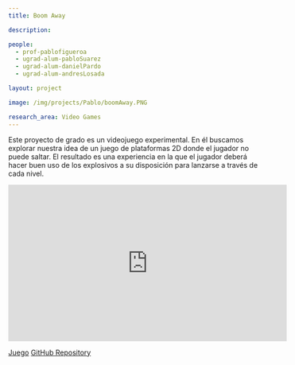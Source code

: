 ```yaml
---
title: Boom Away

description:

people:
  - prof-pablofigueroa
  - ugrad-alum-pabloSuarez
  - ugrad-alum-danielPardo
  - ugrad-alum-andresLosada

layout: project

image: /img/projects/Pablo/boomAway.PNG

research_area: Video Games
---
```


Este proyecto de grado es un videojuego experimental. En él buscamos explorar nuestra idea de un juego de plataformas 2D donde el jugador no puede saltar. El resultado es una experiencia en la que el jugador deberá hacer buen uso de los explosivos a su disposición para lanzarse a través de cada nivel.

<center>
  <iframe width="560" height="315" src="https://www.youtube.com/embed/IFVkVLKDt18" title="YouTube video player" frameborder="0" allow="accelerometer; autoplay; clipboard-write; encrypted-media; gyroscope; picture-in-picture" allowfullscreen></iframe>
</center>

[Juego](https://boomawayinc.itch.io/boomaway)
[GitHub Repository](https://github.com/pardo312/BoomAway)
